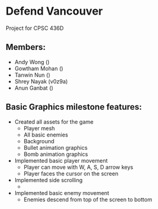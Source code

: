 # Defend Vancouver

Project for CPSC 436D

## Members:
* Andy Wong ()
* Gowtham Mohan ()
* Tanwin Nun ()
* Shrey Nayak (v0z9a)
* Anun Ganbat ()

## Basic Graphics milestone features:
* Created all assets for the game
  * Player mesh
  * All basic enemies
  * Background
  * Bullet animation graphics
  * Bomb animation graphics
* Implemented basic player movement
  * Player can move with W, A, S, D arrow keys
  * Player faces the cursor on the screen
* Implemented side scrolling
  * <Explain side scrolling>
* Implemented basic enemy movement
  * Enemies descend from top of the screen to bottom

